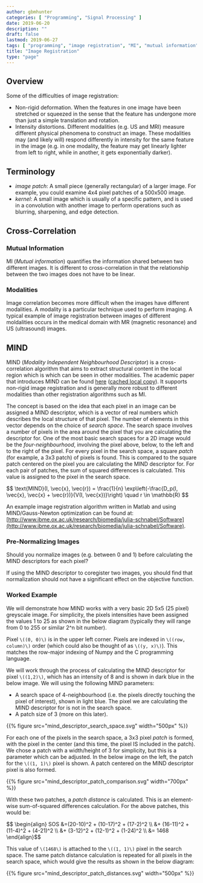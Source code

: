 ```yaml
---
author: gbmhunter
categories: [ "Programming", "Signal Processing" ]
date: 2019-06-20
description: ""
draft: false
lastmod: 2019-06-27
tags: [ "programming", "image registration", "MI", "mutual information", "MIND", "modality independent neighbourhood descriptor", "modalities", "patch" ]
title: "Image Registration"
type: "page"
---
```


## Overview

Some of the difficulties of image registration:

* Non-rigid deformation. When the features in one image have been stretched or squeezed in the sense that the feature has undergone more than just a simple translation and rotation.
* Intensity distortions. Different modalities (e.g. US and MRI) measure different physical phenomena to construct an image. These modalities may (and likely will) respond differently in intensity for the same feature in the image (e.g. in one modality, the feature may get linearly lighter from left to right, while in another, it gets exponentially darker).

## Terminology

* _image patch_: A small piece (generally rectangular) of a larger image. For example, you could examine 4x4 pixel patches of a 500x500 image.
* _kernel_: A small image which is usually of a specific pattern, and is used in a convolution with another image to perform operations such as blurring, sharpening, and edge detection.

## Cross-Correlation

### Mutual Information

MI (_Mutual information_) quantifies the information shared between two different images. It is different to cross-correlation in that the relationship between the two images does not have to be linear.

### Modalities

Image correlation becomes more difficult when the images have different modalities. A modality is a particular technique used to perform imaging. A typical example of image registration between images of different moldalities occurs in the medical domain with MR (magnetic resonance) and US (ultrasound) images.

## MIND

MIND (_Modality Independent Neighbourhood Descriptor_) is a cross-correlation algorithm that aims to extract structural content in the local region which is which can be seen in other modalities. The academic paper that introduces MIND can be found [here](http://iplab.dmi.unict.it/miss14/MISS2014-ReadingGroup00-All-Paper.pdf) ([cached local copy](2012-01-16-mind-modality-independent-neighbourhood-descriptor-article.pdf)). It supports non-rigid image registration and is generally more robust to different modalities than other registration algorithms such as MI.

The concept is based on the idea that each pixel in an image can be assigned a MIND descriptor, which is a vector of real numbers which describes the local structure of that pixel. The number of elements in this vector depends on the choice of _search space_. The search space involves a number of pixels in the area around the pixel that you are calculating the descriptor for. One of the most basic search spaces for a 2D image would be the _four-neighbourhood_, involving the pixel above, below, to the left and to the right of the pixel. For every pixel in the search space, a square _patch_ (for example, a 3x3 patch) of pixels is found. This is compared to the square patch centered on the pixel you are calculating the MIND descriptor for. For each pair of patches, the sum of squared differences is calculated. This value is assigned to the pixel in the search space.

<p>$$ \text{MIND}(I, \vec{x}, \vec{r}) = \frac{1}{n} \exp\left(-\frac{D_p(I, \vec{x}, \vec{x} + \vec{r})}{V(I, \vec{x})}\right) \quad r \in \mathbb{R}  $$</p>

An example image registration algorithm written in Matlab and using MIND/Gauss-Newton optimization can be found at: [http://www.ibme.ox.ac.uk/research/biomedia/julia-schnabel/Software](http://www.ibme.ox.ac.uk/research/biomedia/julia-schnabel/Software).

### Pre-Normalizing Images

Should you normalize images (e.g. between 0 and 1) before calculating the MIND descriptors for each pixel?

If using the MIND descriptor to coregister two images, you should find that normalization should not have a significant effect on the objective function.

### Worked Example

We will demonstrate how MIND works with a very basic 2D 5x5 (25 pixel) greyscale image. For simplicity, the pixels intensities have been assigned the values 1 to 25 as shown in the below diagram (typically they will range from 0 to 255 or similar 2^n bit number).

Pixel `\((0, 0)\)` is in the upper left corner. Pixels are indexed in `\((row, column)\)` order (which could also be thought of as `\((y, x)\)`). This matches the row-major indexing of Numpy and the C programming language.

We will work through the process of calculating the MIND descriptor for pixel `\((1,2)\)`, which has an intensity of 8 and is shown in dark blue in the below image. We will using the following MIND parameters:

* A search space of 4-neighbourhood (i.e. the pixels directly touching the pixel of interest), shown in light blue. The pixel we are calculating the MIND descriptor for is not in the search space.
* A patch size of 3 (more on this later).

{{% figure src="mind_descriptor_search_space.svg" width="500px" %}}

For each one of the pixels in the search space, a 3x3 pixel _patch_ is formed, with the pixel in the center (and this time, the pixel IS included in the patch). We chose a patch with a width/height of 3 for simplicity, but this is a parameter which can be adjusted. In the below image on the left, the patch for the `\((1, 1)\)` pixel is shown. A patch centered on the MIND descriptor pixel is also formed.

{{% figure src="mind_descriptor_patch_comparison.svg" width="700px" %}}

With these two patches, a _patch distance_ is calculated. This is an element-wise sum-of-squared differences calculation. For the above patches, this would be:

<p>$$ \begin{align} SOS &=(20-10)^2 + (10-17)^2 + (17-2)^2 \\ &+ (16-11)^2 + (11-4)^2 + (4-21)^2 \\ &+ (3-12)^2 + (12-1)^2 + (1-24)^2 \\ &= 1468 \end{align}$$</p>

This value of `\(1468\)` is attached to the `\((1, 1)\)` pixel in the search space. The same patch distance calculation is repeated for all pixels in the search space, which would give the results as shown in the below diagram:

{{% figure src="mind_descriptor_patch_distances.svg" width="500px" %}}